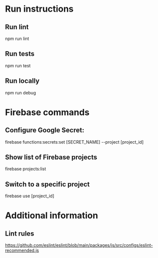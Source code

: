 # Run instructions

## Run lint
npm run lint

## Run tests
npm run test

## Run locally
npm run debug


# Firebase commands

## Configure Google Secret:
firebase functions:secrets:set [SECRET_NAME] --project [project_id]

## Show list of Firebase projects
firebase projects:list

## Switch to a specific project
firebase use [project_id]

# Additional information

## Lint rules
https://github.com/eslint/eslint/blob/main/packages/js/src/configs/eslint-recommended.js
